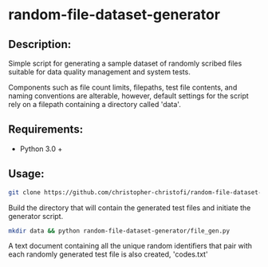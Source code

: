 # random-file-dataset-generator

## Description:

Simple script for generating a sample dataset of randomly scribed files suitable for data quality management and system tests.

Components such as file count limits, filepaths, test file contents, and naming conventions are alterable, however, default settings for the script rely on a filepath containing a directory called 'data'.

## Requirements:

- Python 3.0 +

## Usage:

```sh
git clone https://github.com/christopher-christofi/random-file-dataset-generator
```

Build the directory that will contain the generated test files and initiate the generator script.

```sh
mkdir data && python random-file-dataset-generator/file_gen.py
```

A text document containing all the unique random identifiers that pair with each randomly generated test file is also created, 'codes.txt'